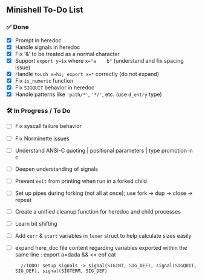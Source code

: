 ## Minishell To-Do List

### ✅ Done
- [x] Prompt in heredoc
- [x] Handle signals in heredoc
- [x] Fix '&' to be treated as a normal character
- [x] Support `export y=$x` where `x="a    b"` (understand and fix spacing issue)
- [x] Handle `touch x=hi; export x=*` correctly (do not expand)
- [x] Fix `is_numeric` function
- [x] Fix `SIGQUIT` behavior in heredoc
- [x] Handle patterns like `'path/*'`, `'*/'`, etc. (use `d_entry` type)

### 🛠️ In Progress / To Do
- [ ] Fix syscall failure behavior
- [ ] Fix Norminette issues
- [ ] Understand ANSI-C quoting | positional parameters | type promotion in c
- [ ] Deepen understanding of signals
- [ ] Prevent `exit` from printing when run in a forked child
- [ ] Set up pipes during forking (not all at once); use fork → dup → close → repeat
- [ ] Create a unified cleanup function for heredoc and child processes
- [ ] Learn bit shifting
- [ ] Add `curr` & `start` variables in `lexer` struct to help calculate sizes easily
- [ ] expand here_doc file content regarding variables exported within the same line : export a=dada && << eof cat


		//TODO: setup signals -> signal(SIGINT, SIG_DEF), signal(SIGQUIT, SIG_DEF), signal(SIGTERM, SIG_DEF)
